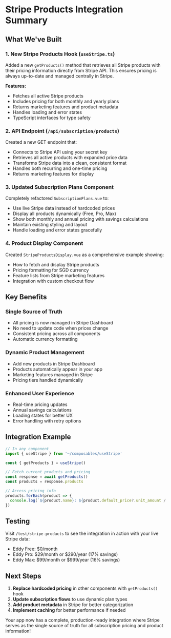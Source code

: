 # Stripe Products Integration Summary

## What We've Built

### 1. New Stripe Products Hook (`useStripe.ts`)

Added a new `getProducts()` method that retrieves all Stripe products with their pricing information directly from Stripe API. This ensures pricing is always up-to-date and managed centrally in Stripe.

**Features:**
- Fetches all active Stripe products
- Includes pricing for both monthly and yearly plans
- Returns marketing features and product metadata
- Handles loading and error states
- TypeScript interfaces for type safety

### 2. API Endpoint (`/api/subscription/products`)

Created a new GET endpoint that:
- Connects to Stripe API using your secret key
- Retrieves all active products with expanded price data
- Transforms Stripe data into a clean, consistent format
- Handles both recurring and one-time pricing
- Returns marketing features for display

### 3. Updated Subscription Plans Component

Completely refactored `SubscriptionPlans.vue` to:
- Use live Stripe data instead of hardcoded prices
- Display all products dynamically (Free, Pro, Max)
- Show both monthly and annual pricing with savings calculations
- Maintain existing styling and layout
- Handle loading and error states gracefully

### 4. Product Display Component

Created `StripeProductsDisplay.vue` as a comprehensive example showing:
- How to fetch and display Stripe products
- Pricing formatting for SGD currency
- Feature lists from Stripe marketing features
- Integration with custom checkout flow

## Key Benefits

### Single Source of Truth
- All pricing is now managed in Stripe Dashboard
- No need to update code when prices change
- Consistent pricing across all components
- Automatic currency formatting

### Dynamic Product Management
- Add new products in Stripe Dashboard
- Products automatically appear in your app
- Marketing features managed in Stripe
- Pricing tiers handled dynamically

### Enhanced User Experience
- Real-time pricing updates
- Annual savings calculations
- Loading states for better UX
- Error handling with retry options

## Integration Example

```typescript
// In any component
import { useStripe } from '~/composables/useStripe'

const { getProducts } = useStripe()

// Fetch current products and pricing
const response = await getProducts()
const products = response.products

// Access pricing info
products.forEach(product => {
  console.log(`${product.name}: ${product.default_price?.unit_amount / 100}`)
})
```

## Testing

Visit `/test/stripe-products` to see the integration in action with your live Stripe data:
- Eddy Free: $0/month
- Eddy Pro: $29/month or $290/year (17% savings)
- Eddy Max: $99/month or $999/year (16% savings)

## Next Steps

1. **Replace hardcoded pricing** in other components with `getProducts()` hook
2. **Update subscription flows** to use dynamic plan types
3. **Add product metadata** in Stripe for better categorization
4. **Implement caching** for better performance if needed

Your app now has a complete, production-ready integration where Stripe serves as the single source of truth for all subscription pricing and product information!
